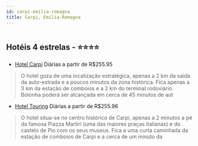 ```yaml
---
id: carpi-emilia-romagna
title: Carpi, Emilia-Romagna
---
```


<center><img src="http://photos.hotelbeds.com/giata/09/091637/091637a_hb_a_002.jpg" alt="" /></center>


## Hotéis 4 estrelas - ⭐️⭐️⭐️⭐️

-    [Hotel Carpi](https://www.hurb.com/hoteis/carpi/hotel-carpi-JNP-JP779526?cmp=18055) Diárias a partir de R$255.95
   > O hotel goza de uma localização estratégica, apenas a 2 km da saída da auto-estrada e a poucos minutos da zona histórica. Fica apenas a 3 km da estação de comboios e a 2 km do terminal rodoviário. Bolonha poderá ser alcançada em cerca de 45 minutos de aut
-    [Hotel Touring](https://www.hurb.com/hoteis/carpi/hotel-touring-JNP-JP122798?cmp=18055) Diárias a partir de R$255.96
   > O hotel situa-se no centro histórico de Carpi, apenas a 2 minutos a pé da famosa Piazza Martiri (uma das maiores praças italianas) e do castelo de Pio com os seus museus. Fica a uma curta caminhada da estação de comboios de Carpi e a cerca de um minuto da
